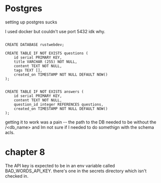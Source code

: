 


# Postgres

setting up postgres sucks

I used docker but couldn't use port 5432 idk why.


```

CREATE DATABASE rustwebdev;

CREATE TABLE IF NOT EXISTS questions (
    id serial PRIMARY KEY,
    title VARCHAR (255) NOT NULL,
    content TEXT NOT NULL,
    tags TEXT [],
    created_on TIMESTAMP NOT NULL DEFAULT NOW()
);


CREATE TABLE IF NOT EXISTS answers (
    id serial PRIMARY KEY,
    content TEXT NOT NULL,
    question_id integer REFERENCES questions,
    created_on TIMESTAMP NOT NULL DEFAULT NOW()
);

```

getting it to work was a pain -- the path to the DB needed to be without the /<db_name>
and Im not sure if I needed to do somethign with the schema acls.


# chapter 8


The API key is expected to be in an env variable called BAD_WORDS_API_KEY.
there's one in the secrets directory which isn't checked in.

